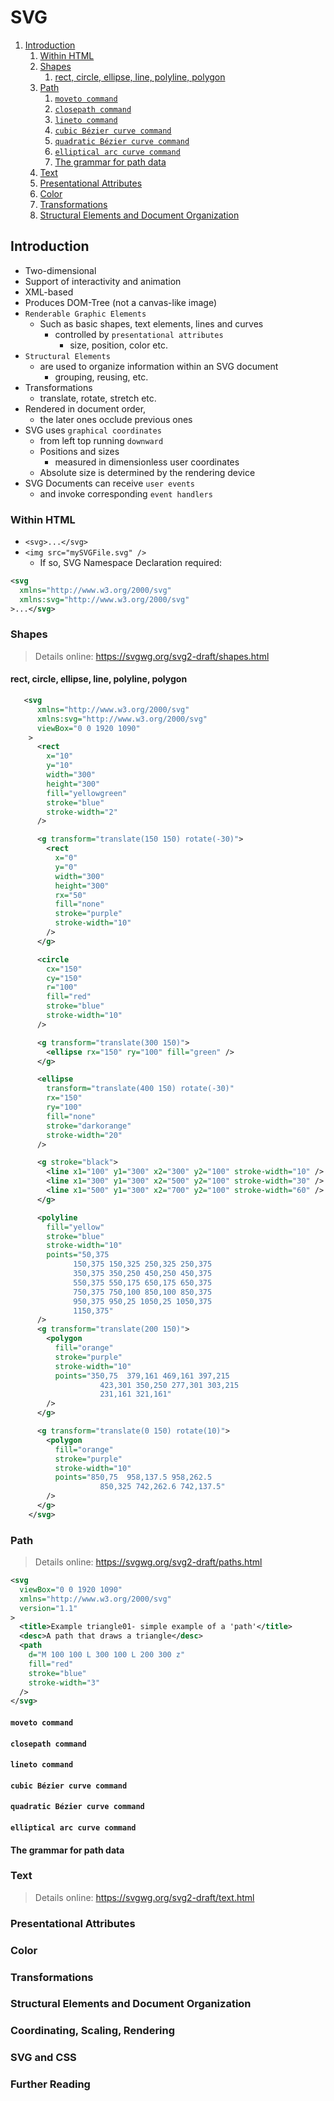 # SVG

<!-- @import "[TOC]" {cmd="toc" depthFrom=2 depthTo=6 orderedList=true} -->

<!-- code_chunk_output -->

1. [Introduction](#introduction)
   1. [Within HTML](#within-html)
   2. [Shapes](#shapes)
      1. [rect, circle, ellipse, line, polyline, polygon](#rect-circle-ellipse-line-polyline-polygon)
   3. [Path](#path)
      1. [`moveto command`](#moveto-command)
      2. [`closepath command`](#closepath-command)
      3. [`lineto command`](#lineto-command)
      4. [`cubic Bézier curve command`](#cubic-bézier-curve-command)
      5. [`quadratic Bézier curve command`](#quadratic-bézier-curve-command)
      6. [`elliptical arc curve command`](#elliptical-arc-curve-command)
      7. [The grammar for path data](#the-grammar-for-path-data)
   4. [Text](#text)
   5. [Presentational Attributes](#presentational-attributes)
   6. [Color](#color)
   7. [Transformations](#transformations)
   8. [Structural Elements and Document Organization](#structural-elements-and-document-organization)

<!-- /code_chunk_output -->

## Introduction

- Two-dimensional
- Support of interactivity and animation
- XML-based
- Produces DOM-Tree (not a canvas-like image)
- `Renderable Graphic Elements`
  - Such as basic shapes, text elements, lines and curves
    - controlled by `presentational attributes`
      - size, position, color etc.
- `Structural Elements`
  - are used to organize information within an SVG document
    - grouping, reusing, etc.
- Transformations
  - translate, rotate, stretch etc.
- Rendered in document order,
  - the later ones occlude previous ones
- SVG uses `graphical coordinates`
  - from left top running `downward`
  - Positions and sizes
    - measured in dimensionless user coordinates
  - Absolute size is determined by the rendering device
- SVG Documents can receive `user events`
  - and invoke corresponding `event handlers`

### Within HTML

- `<svg>...</svg>`
- `<img src="mySVGFile.svg" />`
  - If so, SVG Namespace Declaration required:

```svg
<svg
  xmlns="http://www.w3.org/2000/svg"
  xmlns:svg="http://www.w3.org/2000/svg"
>...</svg>
```

### Shapes

> Details online: <https://svgwg.org/svg2-draft/shapes.html>

#### rect, circle, ellipse, line, polyline, polygon

```svg
   <svg
      xmlns="http://www.w3.org/2000/svg"
      xmlns:svg="http://www.w3.org/2000/svg"
      viewBox="0 0 1920 1090"
    >
      <rect
        x="10"
        y="10"
        width="300"
        height="300"
        fill="yellowgreen"
        stroke="blue"
        stroke-width="2"
      />

      <g transform="translate(150 150) rotate(-30)">
        <rect
          x="0"
          y="0"
          width="300"
          height="300"
          rx="50"
          fill="none"
          stroke="purple"
          stroke-width="10"
        />
      </g>

      <circle
        cx="150"
        cy="150"
        r="100"
        fill="red"
        stroke="blue"
        stroke-width="10"
      />

      <g transform="translate(300 150)">
        <ellipse rx="150" ry="100" fill="green" />
      </g>

      <ellipse
        transform="translate(400 150) rotate(-30)"
        rx="150"
        ry="100"
        fill="none"
        stroke="darkorange"
        stroke-width="20"
      />

      <g stroke="black">
        <line x1="100" y1="300" x2="300" y2="100" stroke-width="10" />
        <line x1="300" y1="300" x2="500" y2="100" stroke-width="30" />
        <line x1="500" y1="300" x2="700" y2="100" stroke-width="60" />
      </g>

      <polyline
        fill="yellow"
        stroke="blue"
        stroke-width="10"
        points="50,375
              150,375 150,325 250,325 250,375
              350,375 350,250 450,250 450,375
              550,375 550,175 650,175 650,375
              750,375 750,100 850,100 850,375
              950,375 950,25 1050,25 1050,375
              1150,375"
      />
      <g transform="translate(200 150)">
        <polygon
          fill="orange"
          stroke="purple"
          stroke-width="10"
          points="350,75  379,161 469,161 397,215
                    423,301 350,250 277,301 303,215
                    231,161 321,161"
        />
      </g>

      <g transform="translate(0 150) rotate(10)">
        <polygon
          fill="orange"
          stroke="purple"
          stroke-width="10"
          points="850,75  958,137.5 958,262.5
                    850,325 742,262.6 742,137.5"
        />
      </g>
    </svg>
```

### Path

> Details online: <https://svgwg.org/svg2-draft/paths.html>

```svg
<svg
  viewBox="0 0 1920 1090"
  xmlns="http://www.w3.org/2000/svg"
  version="1.1"
>
  <title>Example triangle01- simple example of a 'path'</title>
  <desc>A path that draws a triangle</desc>
  <path
    d="M 100 100 L 300 100 L 200 300 z"
    fill="red"
    stroke="blue"
    stroke-width="3"
  />
</svg>
```

#### `moveto command`

#### `closepath command`

#### `lineto command`

#### `cubic Bézier curve command`

#### `quadratic Bézier curve command`

#### `elliptical arc curve command`

#### The grammar for path data

### Text

> Details online: https://svgwg.org/svg2-draft/text.html

### Presentational Attributes

### Color

### Transformations

### Structural Elements and Document Organization

### Coordinating, Scaling, Rendering

### SVG and CSS

### Further Reading
